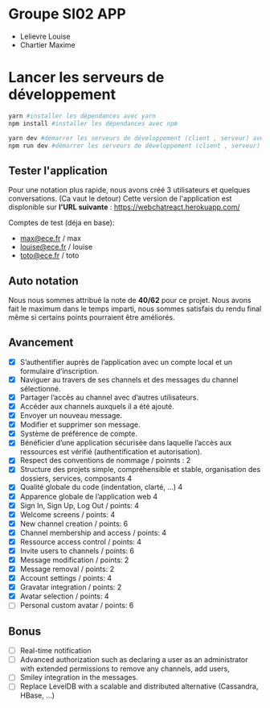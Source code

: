 # Groupe SI02 APP
- Lelievre Louise
- Chartier Maxime

# Lancer les serveurs de développement

```bash
yarn #installer les dépendances avec yarn
npm install #installer les dépendances avec npm

yarn dev #démarrer les serveurs de développement (client , serveur) avec yarn
npm run dev #démarrer les serveurs de développement (client , serveur) avec npm
```

## Tester l'application 

Pour une notation plus rapide, nous avons créé 3 utilisateurs et quelques conversations. (Ca vaut le detour)
Cette version de l'application est displonible sur **l'URL suivante** : https://webchatreact.herokuapp.com/

Comptes de test (déja en base):
- max@ece.fr / max
- louise@ece.fr / louise
- toto@ece.fr / toto

## Auto notation

Nous nous sommes attribué la note de **40/62** pour ce projet. Nous avons fait le maximum dans le temps imparti, nous sommes satisfais du rendu final même si certains points pourraient être améliorés.

## Avancement

- [x] S’authentifier auprès de l’application avec un compte local et un formulaire d’inscription.
- [x] Naviguer au travers de ses channels et des messages du channel sélectionné.
- [x] Partager l’accès au channel avec d’autres utilisateurs.
- [x] Accéder aux channels auxquels il a été ajouté.
- [x] Envoyer un nouveau message.
- [x] Modifier et supprimer son message.
- [x] Système de préférence de compte.
- [x] Bénéficier d’une application sécurisée dans laquelle l’accès aux ressources est vérifié (authentification et autorisation).
- [x] Respect des conventions de nommage / poinnts : 2
- [x] Structure des projets simple, compréhensible et stable, organisation des dossiers, services, composants 4
- [x] Qualité globale du code (indentation, clarté, …) 4
- [x] Apparence globale de l’application web 4
- [x] Sign In, Sign Up, Log Out / points: 4
- [x] Welcome screens / points: 4
- [x] New channel creation  / points: 6
- [x] Channel membership and access / points: 4
- [x] Ressource access control / points: 4
- [x] Invite users to channels / points: 6
- [x] Message modification / points: 2
- [x] Message removal / points: 2
- [x] Account settings  / points: 4
- [x] Gravatar integration  / points: 2
- [x] Avatar selection / points: 4
- [ ] Personal custom avatar / points: 6   

## Bonus
- [ ] Real-time notification
- [ ] Advanced authorization such as declaring a user as an administrator with extended permissions to remove any channels, add users,
- [ ] Smiley integration in the messages.
- [ ] Replace LevelDB with a scalable and distributed alternative (Cassandra, HBase, ...)